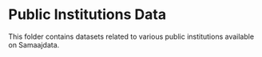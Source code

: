 # Public Institutions Data
This folder contains datasets related to various public institutions available on Samaajdata. 

